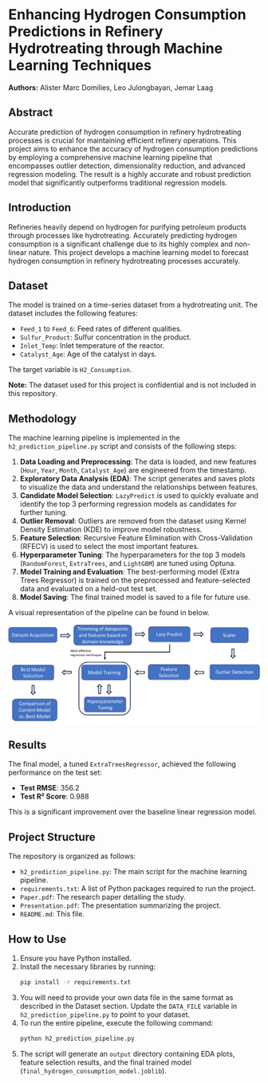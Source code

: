 # Enhancing Hydrogen Consumption Predictions in Refinery Hydrotreating through Machine Learning Techniques

**Authors:** Alister Marc Domilies, Leo Julongbayan, Jemar Laag

## Abstract

Accurate prediction of hydrogen consumption in refinery hydrotreating processes is crucial for maintaining efficient refinery operations. This project aims to enhance the accuracy of hydrogen consumption predictions by employing a comprehensive machine learning pipeline that encompasses outlier detection, dimensionality reduction, and advanced regression modeling. The result is a highly accurate and robust prediction model that significantly outperforms traditional regression models.

## Introduction

Refineries heavily depend on hydrogen for purifying petroleum products through processes like hydrotreating. Accurately predicting hydrogen consumption is a significant challenge due to its highly complex and non-linear nature. This project develops a machine learning model to forecast hydrogen consumption in refinery hydrotreating processes accurately.

## Dataset

The model is trained on a time-series dataset from a hydrotreating unit. The dataset includes the following features:

*   `Feed_1` to `Feed_6`: Feed rates of different qualities.
*   `Sulfur_Product`: Sulfur concentration in the product.
*   `Inlet_Temp`: Inlet temperature of the reactor.
*   `Catalyst_Age`: Age of the catalyst in days.

The target variable is `H2_Consumption`.

**Note:** The dataset used for this project is confidential and is not included in this repository.

## Methodology

The machine learning pipeline is implemented in the `h2_prediction_pipeline.py` script and consists of the following steps:

1.  **Data Loading and Preprocessing**: The data is loaded, and new features (`Hour`, `Year`, `Month`, `Catalyst_Age`) are engineered from the timestamp.
2.  **Exploratory Data Analysis (EDA)**: The script generates and saves plots to visualize the data and understand the relationships between features.
3.  **Candidate Model Selection**: `LazyPredict` is used to quickly evaluate and identify the top 3 performing regression models as candidates for further tuning.
4.  **Outlier Removal**: Outliers are removed from the dataset using Kernel Density Estimation (KDE) to improve model robustness.
5.  **Feature Selection**: Recursive Feature Elimination with Cross-Validation (RFECV) is used to select the most important features.
6.  **Hyperparameter Tuning**: The hyperparameters for the top 3 models (`RandomForest`, `ExtraTrees`, and `LightGBM`) are tuned using Optuna.
7.  **Model Training and Evaluation**: The best-performing model (Extra Trees Regressor) is trained on the preprocessed and feature-selected data and evaluated on a held-out test set.
8.  **Model Saving**: The final trained model is saved to a file for future use.

A visual representation of the pipeline can be found in below.

![Pipeline Flowchart](pipeline_flowchart.png)

## Results

The final model, a tuned `ExtraTreesRegressor`, achieved the following performance on the test set:

*   **Test RMSE**: 356.2
*   **Test R² Score**: 0.988

This is a significant improvement over the baseline linear regression model.

## Project Structure

The repository is organized as follows:

-   `h2_prediction_pipeline.py`: The main script for the machine learning pipeline.
-   `requirements.txt`: A list of Python packages required to run the project.
-   `Paper.pdf`: The research paper detailing the study.
-   `Presentation.pdf`: The presentation summarizing the project.
-   `README.md`: This file.

## How to Use

1.  Ensure you have Python installed.
2.  Install the necessary libraries by running:
    ```bash
    pip install -r requirements.txt
    ```
3.  You will need to provide your own data file in the same format as described in the Dataset section. Update the `DATA_FILE` variable in `h2_prediction_pipeline.py` to point to your dataset.
4.  To run the entire pipeline, execute the following command:
    ```bash
    python h2_prediction_pipeline.py
    ```
5.  The script will generate an `output` directory containing EDA plots, feature selection results, and the final trained model (`final_hydrogen_consumption_model.joblib`).
